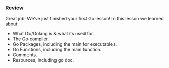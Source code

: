 ### Review
Great job! We’ve just finished your first Go lesson! In this lesson we learned about:

- What Go/Golang is & what its used for.
- The Go compiler.
- Go Packages, including the main for executables.
- Go Functions, including the main function.
- Comments.
- Resources, including go doc.